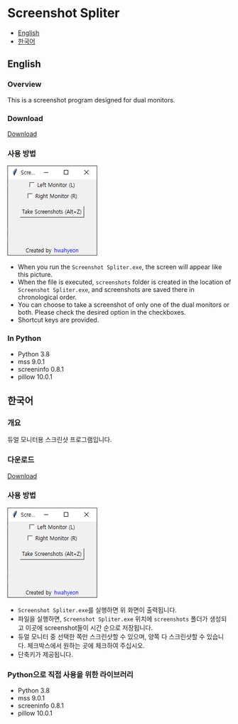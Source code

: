 # Screenshot Spliter

- [English](#english)
- [한국어](#한국어)

## English
### Overview
This is a screenshot program designed for dual monitors.

### Download
[Download](https://github.com/hwahyeon/py-screenshot-spliter/raw/main/download/Screenshot%20Spliter.exe)

### 사용 방법
![image](./readme/001.png)
- When you run the `Screenshot Spliter.exe`, the screen will appear like this picture.
- When the file is executed, `screenshots` folder is created in the location of `Screenshot Spliter.exe`, and screenshots are saved there in chronological order.
- You can choose to take a screenshot of only one of the dual monitors or both. Please check the desired option in the checkboxes.
- Shortcut keys are provided.

### In Python
- Python 3.8
- mss 9.0.1
- screeninfo 0.8.1
- pillow 10.0.1

## 한국어
### 개요
듀얼 모니터용 스크린샷 프로그램입니다.

### 다운로드
[Download](https://github.com/hwahyeon/py-screenshot-spliter/raw/main/download/Screenshot%20Spliter.exe)

### 사용 방법
![image](./readme/001.png)
- `Screenshot Spliter.exe`를 실행하면 위 화면이 출력됩니다.
- 파일을 실행하면, `Screenshot Spliter.exe` 위치에 `screenshots` 폴더가 생성되고 이곳에 screenshot들이 시간 순으로 저장됩니다.
- 듀얼 모니터 중 선택한 쪽만 스크린샷할 수 있으며, 양쪽 다 스크린샷할 수 있습니다. 체크박스에서 원하는 곳에 체크하여 주십시오.
- 단축키가 제공됩니다.

### Python으로 직접 사용을 위한 라이브러리
- Python 3.8
- mss 9.0.1
- screeninfo 0.8.1
- pillow 10.0.1
